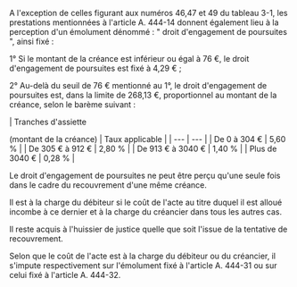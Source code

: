 A l'exception de celles figurant aux numéros 46,47 et 49 du tableau 3-1, les prestations mentionnées à l'article A. 444-14 donnent également lieu à la perception d'un émolument dénommé : " droit d'engagement de poursuites ", ainsi fixé :


1° Si le montant de la créance est inférieur ou égal à 76 €, le droit d'engagement de poursuites est fixé à 4,29 € ;


2° Au-delà du seuil de 76 € mentionné au 1°, le droit d'engagement de poursuites est, dans la limite de 268,13 €, proportionnel au montant de la créance, selon le barème suivant :


 




| Tranches d'assiette

(montant de la créance) | 
Taux applicable |
| --- | --- |
| 
De 0 à 304 € | 
5,60 % |
| 
De 305 € à 912 € | 
2,80 % |
| 
De 913 € à 3040 € | 
1,40 % |
| 
Plus de 3040 € | 
0,28 % |


Le droit d'engagement de poursuites ne peut être perçu qu'une seule fois dans le cadre du recouvrement d'une même créance.


Il est à la charge du débiteur si le coût de l'acte au titre duquel il est alloué incombe à ce dernier et à la charge du créancier dans tous les autres cas.


Il reste acquis à l'huissier de justice quelle que soit l'issue de la tentative de recouvrement.


Selon que le coût de l'acte est à la charge du débiteur ou du créancier, il s'impute respectivement sur l'émolument fixé à l'article A. 444-31 ou sur celui fixé à l'article A. 444-32.


